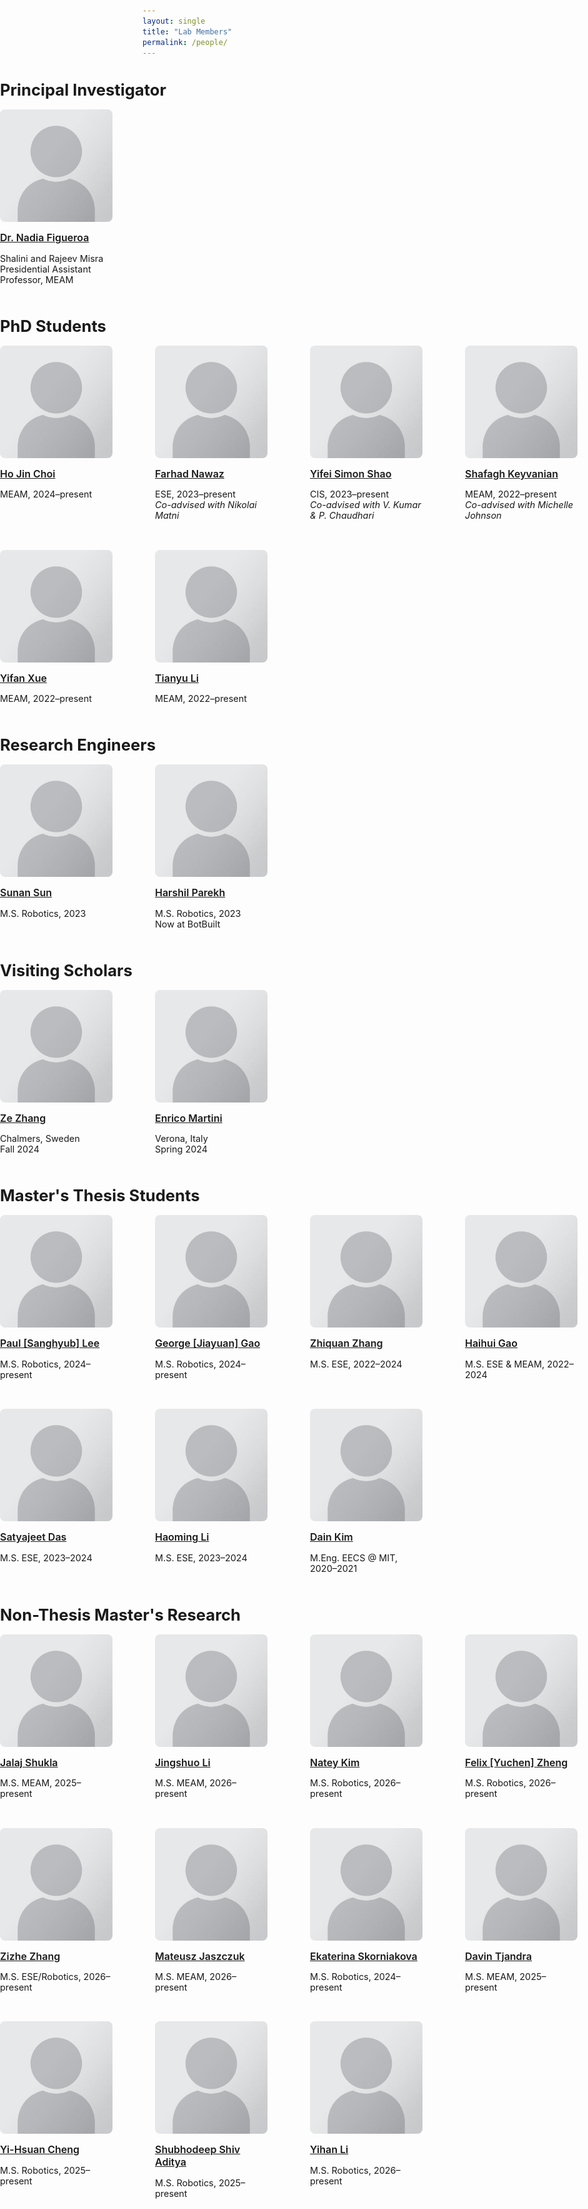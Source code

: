```yaml
---
layout: single
title: "Lab Members"
permalink: /people/
---
```


<style>
.page__title {
  text-align: center !important;
}

.people-section {
  width: 100vw;
  margin-left: calc(-50vw + 50%);
  padding: 2rem 5vm;
  box-sizing: border-box;
}

.people-section h2 {
  text-align: left;
  font-size: 1.6rem;
  margin-bottom: 1rem;
}

.people-grid {
  display: grid;
  grid-template-columns: repeat(auto-fill, minmax(180px, 1fr));
  gap: 2rem;
  justify-items: start;
  align-items: start;
}

.person-card {
  width: 180px;
  text-align: left;
  font-size: 0.9rem;
}

.person-card img {
  width: 180px;
  height: 180px;
  border-radius: 8px;
  object-fit: cover;
  margin-bottom: 0.5rem;
}

.person-card h3 {
  font-size: 1rem;
  font-weight: 600;
  margin: 0.25rem 0;
}
</style>

<!-- === Principal Investigator === -->
<div class="people-section">
<h2>Principal Investigator</h2>
<div class="people-grid">
<div class="person-card"><a href="{{ site.baseurl }}/people/nadia_figueroa/"><img src="/assets/images/people/generic-avatar.png"></a><a href="{{ site.baseurl }}/people/nadia_figueroa/"><h3>Dr. Nadia Figueroa</h3></a><p>Shalini and Rajeev Misra Presidential Assistant Professor, MEAM</p></div>
</div>
</div>

<!-- === PhD Students === -->
<div class="people-section">
<h2>PhD Students</h2>
<div class="people-grid">
<div class="person-card"><a href="{{ site.baseurl }}/people/ho_jin_choi/"><img src="/assets/images/people/generic-avatar.png"></a><a href="{{ site.baseurl }}/people/ho_jin_choi/"><h3>Ho Jin Choi</h3></a><p>MEAM, 2024–present</p></div>
<div class="person-card"><a href="{{ site.baseurl }}/people/farhad_nawaz/"><img src="/assets/images/people/generic-avatar.png"></a><a href="{{ site.baseurl }}/people/farhad_nawaz/"><h3>Farhad Nawaz</h3></a><p>ESE, 2023–present<br><em>Co-advised with Nikolai Matni</em></p></div>
<div class="person-card"><a href="{{ site.baseurl }}/people/yifei_simon_shao/"><img src="/assets/images/people/generic-avatar.png"></a><a href="{{ site.baseurl }}/people/yifei_simon_shao/"><h3>Yifei Simon Shao</h3></a><p>CIS, 2023–present<br><em>Co-advised with V. Kumar & P. Chaudhari</em></p></div>
<div class="person-card"><a href="{{ site.baseurl }}/people/shafagh_keyvanian/"><img src="/assets/images/people/generic-avatar.png"></a><a href="{{ site.baseurl }}/people/shafagh_keyvanian/"><h3>Shafagh Keyvanian</h3></a><p>MEAM, 2022–present<br><em>Co-advised with Michelle Johnson</em></p></div>
<div class="person-card"><a href="{{ site.baseurl }}/people/yifan_xue/"><img src="/assets/images/people/generic-avatar.png"></a><a href="{{ site.baseurl }}/people/yifan_xue/"><h3>Yifan Xue</h3></a><p>MEAM, 2022–present</p></div>
<div class="person-card"><a href="{{ site.baseurl }}/people/tianyu_li/"><img src="/assets/images/people/generic-avatar.png"></a><a href="{{ site.baseurl }}/people/tianyu_li/"><h3>Tianyu Li</h3></a><p>MEAM, 2022–present</p></div>
</div>
</div>

<!-- === Research Engineers === -->
<div class="people-section">
<h2>Research Engineers</h2>
<div class="people-grid">
<div class="person-card"><a href="{{ site.baseurl }}/people/sunan_sun/"><img src="/assets/images/people/generic-avatar.png"></a><a href="{{ site.baseurl }}/people/sunan_sun/"><h3>Sunan Sun</h3></a><p>M.S. Robotics, 2023</p></div>
<div class="person-card"><a href="{{ site.baseurl }}/people/harshil_parekh/"><img src="/assets/images/people/generic-avatar.png"></a><a href="{{ site.baseurl }}/people/harshil_parekh/"><h3>Harshil Parekh</h3></a><p>M.S. Robotics, 2023<br>Now at BotBuilt</p></div>
</div>
</div>

<!-- === Visiting Scholars === -->
<div class="people-section">
<h2>Visiting Scholars</h2>
<div class="people-grid">
<div class="person-card"><a href="{{ site.baseurl }}/people/ze_zhang/"><img src="/assets/images/people/generic-avatar.png"></a><a href="{{ site.baseurl }}/people/ze_zhang/"><h3>Ze Zhang</h3></a><p>Chalmers, Sweden<br>Fall 2024</p></div>
<div class="person-card"><a href="{{ site.baseurl }}/people/enrico_martini/"><img src="/assets/images/people/generic-avatar.png"></a><a href="{{ site.baseurl }}/people/enrico_martini/"><h3>Enrico Martini</h3></a><p>Verona, Italy<br>Spring 2024</p></div>
</div>
</div>

<!-- === Master's Thesis Students === -->
<div class="people-section">
<h2>Master's Thesis Students</h2>
<div class="people-grid">
<div class="person-card"><a href="{{ site.baseurl }}/people/paul_lee/"><img src="/assets/images/people/generic-avatar.png"></a><a href="{{ site.baseurl }}/people/paul_lee/"><h3>Paul [Sanghyub] Lee</h3></a><p>M.S. Robotics, 2024–present</p></div>
<div class="person-card"><a href="{{ site.baseurl }}/people/george_gao/"><img src="/assets/images/people/generic-avatar.png"></a><a href="{{ site.baseurl }}/people/george_gao/"><h3>George [Jiayuan] Gao</h3></a><p>M.S. Robotics, 2024–present</p></div>
<div class="person-card"><a href="{{ site.baseurl }}/people/zhiquan_zhang/"><img src="/assets/images/people/generic-avatar.png"></a><a href="{{ site.baseurl }}/people/zhiquan_zhang/"><h3>Zhiquan Zhang</h3></a><p>M.S. ESE, 2022–2024</p></div>
<div class="person-card"><a href="{{ site.baseurl }}/people/haihui_gao/"><img src="/assets/images/people/generic-avatar.png"></a><a href="{{ site.baseurl }}/people/haihui_gao/"><h3>Haihui Gao</h3></a><p>M.S. ESE & MEAM, 2022–2024</p></div>
<div class="person-card"><a href="{{ site.baseurl }}/people/satyajeet_das/"><img src="/assets/images/people/generic-avatar.png"></a><a href="{{ site.baseurl }}/people/satyajeet_das/"><h3>Satyajeet Das</h3></a><p>M.S. ESE, 2023–2024</p></div>
<div class="person-card"><a href="{{ site.baseurl }}/people/haoming_li/"><img src="/assets/images/people/generic-avatar.png"></a><a href="{{ site.baseurl }}/people/haoming_li/"><h3>Haoming Li</h3></a><p>M.S. ESE, 2023–2024</p></div>
<div class="person-card"><a href="{{ site.baseurl }}/people/dain_kim/"><img src="/assets/images/people/generic-avatar.png"></a><a href="{{ site.baseurl }}/people/dain_kim/"><h3>Dain Kim</h3></a><p>M.Eng. EECS @ MIT, 2020–2021</p></div>
</div>
</div>

<!-- === Non-Thesis Master's Researchers === -->
<div class="people-section">
<h2>Non-Thesis Master's Research</h2>
<div class="people-grid">
<div class="person-card"><a href="{{ site.baseurl }}/people/jalaj_shukla/"><img src="/assets/images/people/generic-avatar.png"></a><a href="{{ site.baseurl }}/people/jalaj_shukla/"><h3>Jalaj Shukla</h3></a><p>M.S. MEAM, 2025–present</p></div>
<div class="person-card"><a href="{{ site.baseurl }}/people/jingshuo_li/"><img src="/assets/images/people/generic-avatar.png"></a><a href="{{ site.baseurl }}/people/jingshuo_li/"><h3>Jingshuo Li</h3></a><p>M.S. MEAM, 2026–present</p></div>
<div class="person-card"><a href="{{ site.baseurl }}/people/natey_kim/"><img src="/assets/images/people/generic-avatar.png"></a><a href="{{ site.baseurl }}/people/natey_kim/"><h3>Natey Kim</h3></a><p>M.S. Robotics, 2026–present</p></div>
<div class="person-card"><a href="{{ site.baseurl }}/people/felix_zheng/"><img src="/assets/images/people/generic-avatar.png"></a><a href="{{ site.baseurl }}/people/felix_zheng/"><h3>Felix [Yuchen] Zheng</h3></a><p>M.S. Robotics, 2026–present</p></div>
<div class="person-card"><a href="{{ site.baseurl }}/people/zizhe_zhang/"><img src="/assets/images/people/generic-avatar.png"></a><a href="{{ site.baseurl }}/people/zizhe_zhang/"><h3>Zizhe Zhang</h3></a><p>M.S. ESE/Robotics, 2026–present</p></div>
<div class="person-card"><a href="{{ site.baseurl }}/people/mateusz_jaszczuk/"><img src="/assets/images/people/generic-avatar.png"></a><a href="{{ site.baseurl }}/people/mateusz_jaszczuk/"><h3>Mateusz Jaszczuk</h3></a><p>M.S. MEAM, 2026–present</p></div>
<div class="person-card"><a href="{{ site.baseurl }}/people/ekaterina_skorniakova/"><img src="/assets/images/people/generic-avatar.png"></a><a href="{{ site.baseurl }}/people/ekaterina_skorniakova/"><h3>Ekaterina Skorniakova</h3></a><p>M.S. Robotics, 2024–present</p></div>
<div class="person-card"><a href="{{ site.baseurl }}/people/davin_tjandra/"><img src="/assets/images/people/generic-avatar.png"></a><a href="{{ site.baseurl }}/people/davin_tjandra/"><h3>Davin Tjandra</h3></a><p>M.S. MEAM, 2025–present</p></div>
<div class="person-card"><a href="{{ site.baseurl }}/people/yi_hsuan_cheng/"><img src="/assets/images/people/generic-avatar.png"></a><a href="{{ site.baseurl }}/people/yi_hsuan_cheng/"><h3>Yi-Hsuan Cheng</h3></a><p>M.S. Robotics, 2025–present</p></div>
<div class="person-card"><a href="{{ site.baseurl }}/people/shubhodeep_aditya/"><img src="/assets/images/people/generic-avatar.png"></a><a href="{{ site.baseurl }}/people/shubhodeep_aditya/"><h3>Shubhodeep Shiv Aditya</h3></a><p>M.S. Robotics, 2025–present</p></div>
<div class="person-card"><a href="{{ site.baseurl }}/people/yihan_li/"><img src="/assets/images/people/generic-avatar.png"></a><a href="{{ site.baseurl }}/people/yihan_li/"><h3>Yihan Li</h3></a><p>M.S. Robotics, 2026–present</p></div>
</div>
</div>
